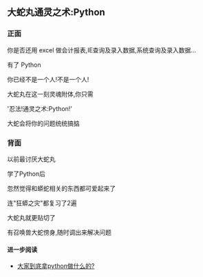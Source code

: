 ## 大蛇丸通灵之术:Python

### 正面

你是否还用 excel 做会计报表,IE查询及录入数据,系统查询及录入数据... 

有了 Python

你已经不是一个人!不是一个人! 

大蛇丸在这一刻灵魂附体,你只需

'忍法!通灵之术:Python!'

大蛇会将你的问题统统搞掂

### 背面

以前最讨厌大蛇丸

学了Python后 

忽然觉得和蟒蛇相关的东西都可爱起来了

连"狂蟒之灾"都复习了2遍

大蛇丸就更贴切了 

有召唤兽大蛇傍身,随时调出来解决问题 


#### 进一步阅读

- [大家到底拿python做什么的?][1]

[1]:	http://www.douban.com/group/topic/3195903/
